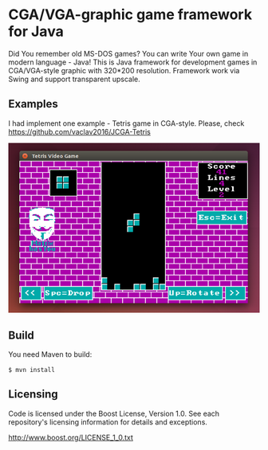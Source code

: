 # CGA/VGA-graphic game framework for Java

Did You remember old MS-DOS games? You can write Your own game in modern language - Java! This is Java framework for development games in CGA/VGA-style graphic with 320*200 resolution. Framework work via Swing and support transparent upscale.

## Examples

I had implement one example - Tetris game in CGA-style. Please, check https://github.com/vaclav2016/JCGA-Tetris

![Tetris Video Game](screenshot-tetris.png)

## Build

You need Maven to build:

    $ mvn install

## Licensing

Code is licensed under the Boost License, Version 1.0. See each
repository's licensing information for details and exceptions.

http://www.boost.org/LICENSE_1_0.txt
